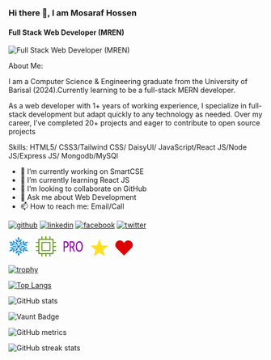 ### Hi there 👋, I am Mosaraf Hossen
#### Full Stack Web Developer (MREN)
![Full Stack Web Developer (MREN)](https://scontent.fdac181-1.fna.fbcdn.net/v/t39.30808-1/423674979_1113074133211041_2427795119380798202_n.jpg?stp=c492.331.491.491a_dst-jpg_s200x200_tt6&_nc_cat=108&ccb=1-7&_nc_sid=e99d92&_nc_ohc=VXx0_O7KtScQ7kNvgH9tWO1&_nc_zt=24&_nc_ht=scontent.fdac181-1.fna&_nc_gid=AjjofARhG5N2ATfPhTQMdSM&oh=00_AYCvRmqV282JixsVUKSULCOWbxWGxuve5S6XNnuqPoZe3g&oe=67A8D4D0)

About Me: <br>

I am a Computer Science & Engineering graduate from the University of Barisal (2024).Currently learning to be a full-stack MERN developer.

As a web developer with 1+ years of working experience, I specialize in full-stack development but adapt quickly to any technology as needed. Over my career, I've completed 20+ projects and eager to contribute to open source projects

Skills: HTML5/ CSS3/Tailwind CSS/ DaisyUI/ JavaScript/React JS/Node JS/Express JS/ Mongodb/MySQl

- 🔭 I’m currently working on SmartCSE 
- 🌱 I’m currently learning React JS 
- 👯 I’m looking to collaborate on GitHub 
- 💬 Ask me about Web Development 
- 📫 How to reach me: Email/Call 


[<img src='https://cdn.jsdelivr.net/npm/simple-icons@3.0.1/icons/github.svg' alt='github' height='40'>](https://github.com/mosaraf68500)  [<img src='https://cdn.jsdelivr.net/npm/simple-icons@3.0.1/icons/linkedin.svg' alt='linkedin' height='40'>](https://www.linkedin.com/in/Mosaraf/)  [<img src='https://cdn.jsdelivr.net/npm/simple-icons@3.0.1/icons/facebook.svg' alt='facebook' height='40'>](https://www.facebook.com/Mosaraf )  [<img src='https://cdn.jsdelivr.net/npm/simple-icons@3.0.1/icons/twitter.svg' alt='twitter' height='40'>](https://twitter.com/Mosaraf )  

<a href='https://archiveprogram.github.com/'><img src='https://raw.githubusercontent.com/acervenky/animated-github-badges/master/assets/acbadge.gif' width='40' height='40'></a> <a href='https://docs.github.com/en/developers'><img src='https://raw.githubusercontent.com/acervenky/animated-github-badges/master/assets/devbadge.gif' width='40' height='40'></a> <a href='https://github.com/pricing'><img src='https://raw.githubusercontent.com/acervenky/animated-github-badges/master/assets/pro.gif' width='40' height='40'></a> <a href='https://stars.github.com/'><img src='https://raw.githubusercontent.com/acervenky/animated-github-badges/master/assets/starbadge.gif' width='35' height='35'></a> <a href='https://docs.github.com/en/github/supporting-the-open-source-community-with-github-sponsors'><img src='https://raw.githubusercontent.com/acervenky/animated-github-badges/master/assets/sponsorbadge.gif' width='35' height='35'></a> 

[![trophy](https://github-profile-trophy.vercel.app/?username=mosaraf68500)](https://github.com/ryo-ma/github-profile-trophy)

[![Top Langs](https://github-readme-stats.vercel.app/api/top-langs/?username=mosaraf68500)](https://github.com/anuraghazra/github-readme-stats)

![GitHub stats](https://github-readme-stats.vercel.app/api?username=mosaraf68500&show_icons=true&count_private=true)  

![Vaunt Badge](https://api.vaunt.dev/v1/github/entities/mosaraf68500/contributions?format=svg&private=true)  

![GitHub metrics](https://metrics.lecoq.io/mosaraf68500)  

![GitHub streak stats](https://streak-stats.demolab.com/?user=mosaraf68500)  

